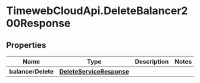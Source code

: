 # TimewebCloudApi.DeleteBalancer200Response

## Properties

Name | Type | Description | Notes
------------ | ------------- | ------------- | -------------
**balancerDelete** | [**DeleteServiceResponse**](DeleteServiceResponse.md) |  | 


